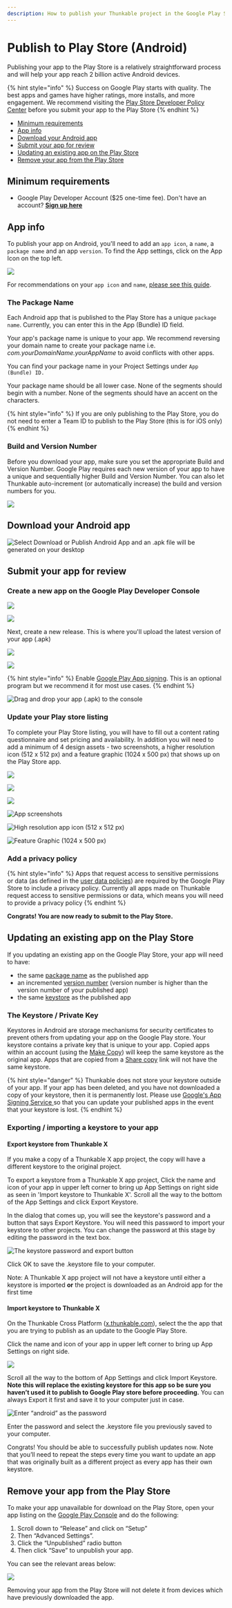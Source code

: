 ```yaml
---
description: How to publish your Thunkable project in the Google Play Store
---
```


# Publish to Play Store \(Android\)

Publishing your app to the Play Store is a relatively straightforward process and will help your app reach 2 billion active Android devices.

{% hint style="info" %}
Success on Google Play starts with quality. The best apps and games have higher ratings, more installs, and more engagement. We recommend visiting the [Play Store Developer Policy Center](https://play.google.com/about/developer-content-policy/#!?modal_active=none) before you submit your app to the Play Store
{% endhint %}

* [Minimum requirements](publish-to-play-store-android.md#minimum-requirements)
* [App info](publish-to-play-store-android.md#app-info)
* [Download your Android app](publish-to-play-store-android.md#download-your-android-app)
* [Submit your app for review](publish-to-play-store-android.md#submit-your-app-for-review)
* [Updating an existing app on the Play Store](publish-to-play-store-android.md#updating-an-existing-app-on-the-play-store)
* [Remove your app from the Play Store](publish-to-play-store-android.md#remove-your-app-from-the-play-store)

## Minimum requirements

* Google Play Developer Account \($25 one-time fee\). Don't have an account? [**Sign up here**](https://play.google.com/apps/publish/signup/)

## App info

To publish your app on Android, you'll need to add an `app icon`, a `name`, a `package name` and an app `version`. To find the App settings, click on the App Icon on the top left.

![](.gitbook/assets/ezgif.com-video-to-gif-31%20%281%29.gif)

For recommendations on your `app icon` and `name`, [please see this guide](projects/settings.md).

### The Package Name

Each Android app that is published to the Play Store has a unique `package name`. Currently, you can enter this in the App \(Bundle\) ID field.

Your app's package name is unique to your app. We recommend reversing your domain name to create your package name i.e. _com.yourDomainName.yourAppName_ to avoid conflicts with other apps.

You can find your package name in your Project Settings under `App (Bundle) ID.`

Your package name should be all lower case. None of the segments should begin with a number. None of the segments should have an accent on the characters.

{% hint style="info" %}
If you are only publishing to the Play Store, you do not need to enter a Team ID to publish to the Play Store \(this is for iOS only\)
{% endhint %}

### Build and Version Number

Before you download your app, make sure you set the appropriate Build and Version Number. Google Play requires each new version of your app to have a unique and sequentially higher Build and Version Number. You can also let Thunkable auto-increment \(or automatically increase\) the build and version numbers for you.

![](.gitbook/assets/thunkable-documentation-exhibits-94.png)

## Download your Android app

![Select Download or Publish Android App and an .apk file will be generated on your desktop](.gitbook/assets/thunkable-documentation-exhibits-95.png)

## Submit your app for review

### Create a new app on the Google Play Developer Console

![](.gitbook/assets/thunkable-documentation-exhibits-98.png)

![](.gitbook/assets/thunkable-documentation-exhibits-99.png)

Next, create a new release. This is where you'll upload the latest version of your app \(.apk\)

![](.gitbook/assets/thunkable-documentation-exhibits-96%20%281%29.png)

![](.gitbook/assets/thunkable-documentation-exhibits-97.png)

{% hint style="info" %}
Enable [Google Play App signing](https://support.google.com/googleplay/android-developer/answer/7384423?hl=en). This is an optional program but we recommend it for most use cases.
{% endhint %}

![Drag and drop your app \(.apk\) to the console](.gitbook/assets/thunkable-documentation-exhibits-100%20%281%29.png)

### Update your Play store listing

To complete your Play Store listing, you will have to fill out a content rating questionnaire and set pricing and availability. In addition you will need to add a minimum of 4 design assets - two screenshots, a higher resolution icon \(512 x 512 px\) and a feature graphic \(1024 x 500 px\) that shows up on the Play Store app.

![](blob:https://docs.thunkable.com/fb130b9d-e9ee-4ef9-86d8-e265361e07b2)

![](.gitbook/assets/thunkable-documentation-exhibits-94%20%281%29.png)

![](.gitbook/assets/thunkable-background-image-1080-x-1920-px-11.png)

![App screenshots](.gitbook/assets/thunkable-background-image-1080-x-1920-px-12%20%281%29.png)

![High resolution app icon \(512 x 512 px\)](.gitbook/assets/d-icon-dark.png)

![Feature Graphic \(1024 x 500 px\)](.gitbook/assets/webp.net-resizeimage-11.png)

### Add a privacy policy

{% hint style="info" %}
Apps that request access to sensitive permissions or data \(as defined in the [user data policies](https://play.google.com/about/privacy-security-deception/user-data/)\) are required by the Google Play Store to include a privacy policy. Currently all apps made on Thunkable request access to sensitive permissions or data, which means you will need to provide a privacy policy
{% endhint %}

**Congrats! You are now ready to submit to the Play Store.**

## **Updating an existing app on the Play Store**

If you updating an existing app on the Google Play Store, your app will need to have:

* the same [package name](publish-to-play-store-android.md#the-package-name) as the published app
* an incremented [version number](publish-to-play-store-android.md#build-and-version-number) \(version number is higher than the version number of your published app\)
* the same [keystore](publish-to-play-store-android.md#the-keystore-private-key) as the published app

### The Keystore / Private Key

Keystores in Android are storage mechanisms for security certificates to prevent others from updating your app on the Google Play store. Your keystore contains a private key that is unique to your app. Copied apps within an account \(using the [Make Copy](make-copy.md)\) will keep the same keystore as the original app. Apps that are copied from a [Share copy](share-1.md) link will not have the same keystore.

{% hint style="danger" %}
Thunkable does not store your keystore outside of your app. If your app has been deleted, and you have not downloaded a copy of your keystore, then it is permanently lost. Please use [Google's App Signing Service ](https://support.google.com/googleplay/android-developer/answer/7384423?hl=en)so that you can update your published apps in the event that your keystore is lost.
{% endhint %}

### Exporting / importing a keystore to your app

#### Export keystore from Thunkable X

If you make a copy of a Thunkable X app project, the copy will have a different keystore to the original project. 

To export a keystore from a Thunkable X app project, Click the name and icon of your app in upper left corner to bring up App Settings on right side as seen in 'Import keystore to Thunkable X'. Scroll all the way to the bottom of the App Settings and click Export Keystore. 

In the dialog that comes up, you will see the keystore's password and a button that says Export Keystore. You will need this password to import your keystore to other projects. You can change the password at this stage by editing the password in the text box.

![The keystore password and export button](.gitbook/assets/exportkeystore2.png)

Click OK to save the .keystore file to your computer.

Note: A Thunkable X app project will not have a keystore until either a keystore is imported **or** the project is downloaded as an Android app for the first time

#### Import keystore to Thunkable X

On the Thunkable Cross Platform \([x.thunkable.com](http://x.thunkable.com/)\), select the the app that you are trying to publish as an update to the Google Play Store.

Click the name and icon of your app in upper left corner to bring up App Settings on right side.

![](.gitbook/assets/screen-shot-2019-09-10-at-11.11.22-am.png)

Scroll all the way to the bottom of App Settings and click Import Keystore. **Note this will replace the existing keystore for this app so be sure you haven’t used it to publish to Google Play store before proceeding.** You can always Export it first and save it to your computer just in case.

![Enter &#x201C;android&#x201D; as the password](.gitbook/assets/screen-shot-2019-09-10-at-11.11.34-am.png)

Enter the password and select the .keystore file you previously saved to your computer.

Congrats! You should be able to successfully publish updates now. Note that you’ll need to repeat the steps every time you want to update an app that was originally built as a different project as every app has their own keystore.

## Remove your app from the Play Store

To make your app unavailable for download on the Play Store, open your app listing on the [Google Play Console](https://play.google.com/console) and do the following:

1. Scroll down to “Release” and click on “Setup” 
2. Then “Advanced Settings”. 
3. Click the “Unpublished” radio button 
4. Then click “Save” to unpublish your app.

You can see the relevant areas below:

![](.gitbook/assets/play_store.png)

Removing your app from the Play Store will not delete it from devices which have previously downloaded the app.

